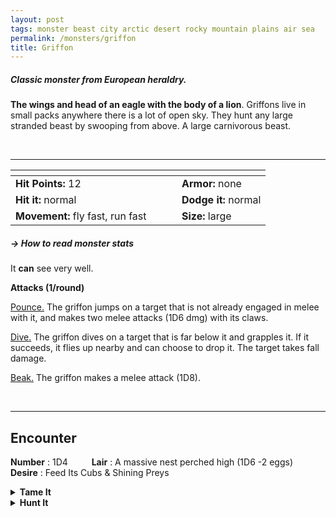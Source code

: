 ```yaml
---
layout: post
tags: monster beast city arctic desert rocky mountain plains air sea 
permalink: /monsters/griffon
title: Griffon
---
```


##### Classic monster from European heraldry.

**The wings and head of an eagle with the body of a lion**. Griffons live in small packs anywhere there is a lot of open sky. They hunt any large stranded beast by swooping from above. A large carnivorous beast.

<br>

---

|  <span style="display: inline-block; width:250px"></span>  |  |
| -------- | --------|
| **Hit Points:** 12 | **Armor:** none |
| **Hit it:** normal | **Dodge it:** normal |
| **Movement:** fly fast, run fast  |  **Size:** large | 

##### <span class="tooltip" data-tooltip="Armor = damage reduction · · · Easy/Normal/Hard = roll above 10/15/20 to beat">→ How to read monster stats</span>

It **can** see very well.

**Attacks (1/round)**

<ins>Pounce.</ins> The griffon jumps on a target that is not already engaged in melee with it, and makes two melee attacks (1D6 dmg) with its claws.

<ins>Dive.</ins> The griffon dives on a target that is far below it and grapples it. If it succeeds, it flies up nearby and can choose to drop it. The target takes fall damage.

<ins>Beak.</ins> The griffon makes a melee attack (1D8).

<br>

---

## Encounter

**Number** : 1D4 <span style="display: inline-block; width:30px"></span>
**Lair** : A massive nest perched high (1D6 -2 eggs)<span style="display: inline-block; width:30px"></span> <br>
**Desire** : Feed Its Cubs & Shining Preys


<details markdown="1">
<summary style="font-weight: bold;">Tame It</summary>
If you have captured this beast, you can spend the equivalent of 3 [bags of gold](/2024/06/26/currency/) in food between two adventures to tame it. It is now one of your <span class="tooltip" data-tooltip="You can bring a follower in your adventures if you dedicate a Psyche slot to it."><i>followers</i></span>. Each extra bag of gold spent training the beast teaches it a one-word order. Otherwise, it only acts to eat or in self-defence. 
</details>

<details markdown="1">
<summary style="font-weight: bold;">Hunt It</summary>
Griffon feathers make prized quills, and their pelt is often worn by kings, but killing such a beast would be sacrilege: they are worth much more tamed. Lucky you if you find an egg.

If you have access to an artisan and a workshop, you can spend loot between two adventures to create something with parts of the beast. The object you craft can be anything mostly made of the provided materials. It will have the value of what you [invest in it](/2024/06/26/currency/#values). Discuss what you want with the referee.
</details>
